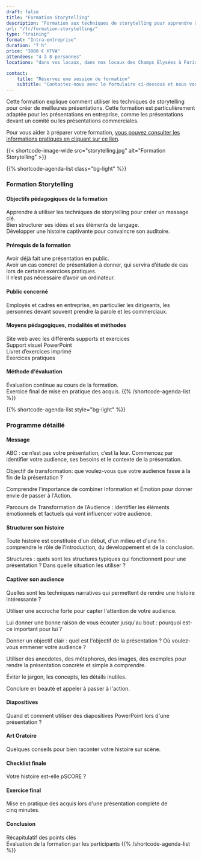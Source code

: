 ```yaml
---
draft: false
title: "Formation Storytelling"
description: "Formation aux techniques de storytelling pour apprendre à convaincre son auditoire."
url: "/fr/formation-storytelling/"
type: "training"
format: "Intra-entreprise"
duration: "7 h"
price: "3000 € HTVA"
attendees: "4 à 8 personnes"
locations: "dans vos locaux, dans nos locaux des Champs Élysées à Paris ou en ligne"

contact:
    title: "Réservez une session de formation"
    subtitle: "Contactez-nous avec le formulaire ci-dessous et nous vous répondrons en moins d'un jour ouvré."
---  
```


Cette formation explique comment utiliser les techniques de storytelling pour créer de meilleures présentations. Cette formation est particulièrement adaptée pour les présentations en entreprise, comme les présentations devant un comité ou les présentations commerciales.

Pour vous aider à préparer votre formation, [vous pouvez consulter les informations pratiques en cliquant sur ce lien](/fr/formations-prise-de-parole-en-public/comment-vous-preparer-pour-nos-formations/).

{{< shortcode-image-wide src="storytelling.jpg" alt="Formation Storytelling" >}}

{{% shortcode-agenda-list class="bg-light" %}}
### Formation Storytelling

#### Objectifs pédagogiques de la formation
Apprendre à utiliser les techniques de storytelling pour créer un message clé.<br>
Bien structurer ses idées et ses éléments de langage.<br>
Développer une histoire captivante pour convaincre son auditoire.

#### Prérequis de la formation
Avoir déjà fait une présentation en public.<br>
Avoir un cas concret de présentation à donner, qui servira d’étude de cas lors de certains exercices pratiques.<br>
Il n’est pas nécessaire d’avoir un ordinateur.

#### Public concerné
Employés et cadres en entreprise, en particulier les dirigeants, les personnes devant souvent prendre la parole et les commerciaux.

#### Moyens pédagogiques, modalités et méthodes
Site web avec les différents supports et exercices
<br>Support visuel PowerPoint
<br>Livret d’exercices imprimé
<br>Exercices pratiques

#### Méthode d'évaluation
Évaluation continue au cours de la formation.<br>
Exercice final de mise en pratique des acquis.
{{% /shortcode-agenda-list %}}



{{% shortcode-agenda-list style="bg-light" %}}

### Programme détaillé

#### Message
ABC : ce n’est pas votre présentation, c’est la leur. Commencez par identifier votre audience, ses besoins et le contexte de la présentation.

Objectif de transformation: que voulez-vous que votre audience fasse à la fin de la présentation ?

Comprendre l'importance de combiner Information et Émotion pour donner envie de passer à l'Action.

Parcours de Transformation de l’Audience : identifier les éléments émotionnels et factuels qui vont influencer votre audience.


#### Structurer son histoire
Toute histoire est constituée d'un début, d'un milieu et d'une fin : comprendre le rôle de l'introduction, du développement et de la conclusion.

Structures : quels sont les structures typiques qui fonctionnent pour une présentation ? Dans quelle situation les utiliser ?


#### Captiver son audience
Quelles sont les techniques narratives qui permettent de rendre une histoire intéressante ?

Utiliser une accroche forte pour capter l'attention de votre audience.

Lui donner une bonne raison de vous écouter jusqu'au bout : pourquoi est-ce important pour lui ?

Donner un objectif clair : quel est l'objectif de la présentation ? Où voulez-vous emmener votre audience ?

Utiliser des anecdotes, des métaphores, des images, des exemples pour rendre la présentation concrète et simple à comprendre.

Éviter le jargon, les concepts, les détails inutiles.

Conclure en beauté et appeler à passer à l'action.


#### Diapositives
Quand et comment utiliser des diapositives PowerPoint lors d'une présentation ?


#### Art Oratoire
Quelques conseils pour bien raconter votre histoire sur scène.

#### Checklist finale
Votre histoire est-elle pSCORE ?

#### Exercice final
Mise en pratique des acquis lors d'une présentation complète de cinq minutes.

#### Conclusion
Récapitulatif des points clés<br>
Évaluation de la formation par les participants
{{% /shortcode-agenda-list %}}

